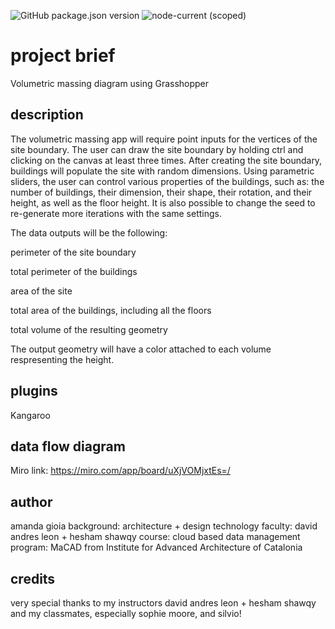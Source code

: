 ![GitHub package.json version](https://img.shields.io/github/package-json/v/mcneel/compute.rhino3d.appserver/main?label=version&style=flat-square)
![node-current (scoped)](https://img.shields.io/badge/dynamic/json?label=node&query=engines.node&url=https%3A%2F%2Fraw.githubusercontent.com%2Fmcneel%2Fcompute.rhino3d.appserver%2Fmain%2Fpackage.json&style=flat-square&color=dark-green)

# project brief
Volumetric massing diagram using Grasshopper

## description
The volumetric massing app will require point inputs for the vertices of the site boundary. The user can draw the site boundary by holding ctrl and clicking on the canvas at least three times. After creating the site boundary, buildings will populate the site with random dimensions. 
Using parametric sliders, the user can control various properties of the buildings, such as: the number of buildings, their dimension, their shape, their rotation, and their height, as well as the floor height.  It is also possible to change the seed to re-generate more iterations with the same settings. 
<p>The data outputs will be the following:</p>
<p>perimeter of the site boundary</p>
<p>total perimeter of the buildings</p>
<p>area of the site </p>
<p>total area of the buildings, including all the floors</p> 
<p>total volume of the resulting geometry</p>

<p>The output geometry will have a color attached to each volume respresenting the height.</p>

## plugins
Kangaroo

## data flow diagram
Miro link: https://miro.com/app/board/uXjVOMjxtEs=/ 

## author
amanda gioia
background: architecture + design technology
faculty: david andres leon + hesham shawqy
course: cloud based data management
program: MaCAD from Institute for Advanced Architecture of Catalonia

## credits
very special thanks to my instructors david andres leon + hesham shawqy and my classmates, especially sophie moore, and silvio!